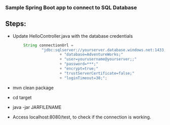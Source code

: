 ### Sample Spring Boot app to connect to SQL Database 

## Steps:
- Update HelloController.java with the database credentials

```java
		String connectionUrl =
                "jdbc:sqlserver://yourserver.database.windows.net:1433;"
                        + "database=AdventureWorks;"
                        + "user=yourusername@yourserver;;"
                        + "password=***;"
                        + "encrypt=true;"
                        + "trustServerCertificate=false;"
                        + "loginTimeout=30;";
```                        
- mvn clean package
- cd target
- java -jar JARFILENAME

- Access localhost:8080/test, to check if the connection is working.